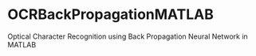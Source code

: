 # OCRBackPropagationMATLAB
Optical Character Recognition using Back Propagation Neural Network in MATLAB
